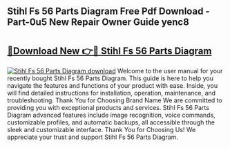 ## Stihl Fs 56 Parts Diagram Free Pdf Download - Part-0u5 New Repair Owner Guide yenc8

# <h2><a href="http://dfhw17j.blite.top/?on=Stihl+Fs+56+Parts+Diagram">🔗Download New 👉🔴 Stihl Fs 56 Parts Diagram</a></h2>

[![Stihl Fs 56 Parts Diagram download](https://i.imgur.com/lujVjoI.png)](http://dfhw17j.blite.top/?on=Stihl+Fs+56+Parts+Diagram)
Welcome to the user manual for your recently bought Stihl Fs 56 Parts Diagram. This guide is here to help you navigate the features and functions of your product with ease. Inside, you will find detailed instructions for installation, operation, maintenance, and troubleshooting. Thank You for Choosing Brand Name We are committed to providing you with exceptional products and services. Stihl Fs 56 Parts Diagram advanced features include image recognition, voice commands, customizable profiles, and automatic backups, all accessible through the sleek and customizable interface. Thank You for Choosing Us! We appreciate your trust and support Stihl Fs 56 Parts Diagram.
